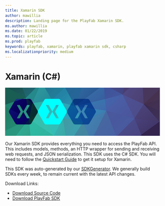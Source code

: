 ```yaml
---
title: Xamarin SDK
author: mawillia
description: Landing page for the PlayFab Xamarin SDK.
ms.author: mawillia
ms.date: 01/22/2019
ms.topic: article
ms.prod: playfab
keywords: playfab, xamarin, playfab xamarin sdk, csharp
ms.localizationpriority: medium
---
```


# Xamarin (C#)

![Xamarin](./media/xamarin1.png)

Our Xamarin SDK provides everything you need to access the PlayFab API. This includes models, methods, an HTTP wrapper for sending and receiving web requests, and JSON serialization. This SDK uses the C# SDK. You will need to follow the [Quickstart Guide](quickstart.md) to get it setup for Xamarin.

This SDK was auto-generated by our [SDKGenerator](../sdkgenerator/index.md). We generally build SDKs every week, to remain current with the latest API changes.

Download Links:

- [Download Source Code](https://github.com/PlayFab/CSharpSDK)
- [Download PlayFab SDK](https://api.playfab.com/downloads/xamarin)